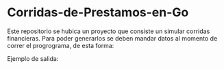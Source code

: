 # Corridas-de-Prestamos-en-Go

Este repositorio se hubica un proyecto que consiste un simular corridas financieras.
Para poder generarlos se deben mandar datos al momento de correr el progrograma, de esta forma:

Ejemplo de salida:
